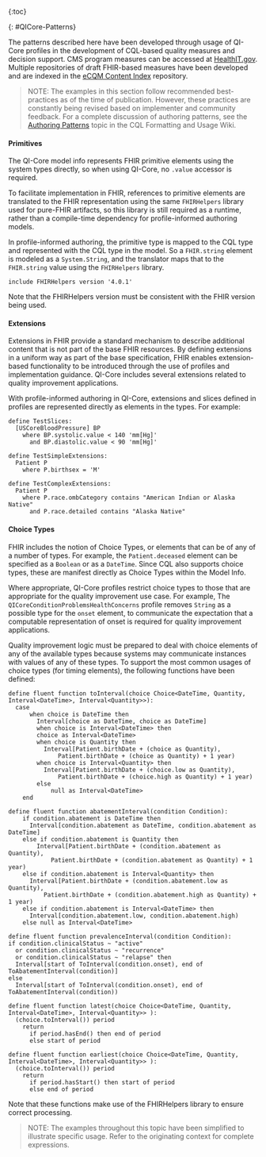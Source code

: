 {:toc}

{: #QICore-Patterns}

The patterns described here have been developed through usage of QI-Core profiles in the development of
CQL-based quality measures and decision support. CMS program measures can be accessed at [HealthIT.gov](https://ecqi.healthit.gov/). Multiple repositories of draft FHIR-based measures have been developed and are indexed in the [eCQM Content Index](https://github.com/cqframework/ecqm-content) repository.

> NOTE: The examples in this section follow recommended best-practices as of the time of publication. However, these practices are constantly being revised based on implementer and community feedback. For a complete discussion of authoring patterns, see the [Authoring Patterns](https://github.com/cqframework/CQL-Formatting-and-Usage-Wiki/wiki/Authoring-Patterns) topic in the CQL Formatting and Usage Wiki.


#### Primitives

The QI-Core model info represents FHIR primitive elements using the system types directly, so when using QI-Core, no `.value` accessor is required.

To facilitate implementation in FHIR, references to primitive elements are translated to the FHIR representation using the same `FHIRHelpers` library used for pure-FHIR artifacts, so this library is still required as a runtime, rather than a compile-time dependency for profile-informed authoring models.

In profile-informed authoring, the primitive type is mapped to the CQL type and represented with the CQL type in the model. So a `FHIR.string` element is modeled as a `System.String`, and the translator maps that to the `FHIR.string` value using the `FHIRHelpers` library.

```cql
include FHIRHelpers version '4.0.1'
```

Note that the FHIRHelpers version must be consistent with the FHIR version being used.

#### Extensions

Extensions in FHIR provide a standard mechanism to describe additional content that is not part of the base
FHIR resources. By defining extensions in a uniform way as part of the base specification, FHIR enables extension-based functionality to be introduced through the use of profiles and implementation guidance. QI-Core includes several extensions related to quality improvement applications.

With profile-informed authoring in QI-Core, extensions and slices defined in profiles are represented directly as elements in the types. For example:

```cql
define TestSlices:
  [USCoreBloodPressure] BP
    where BP.systolic.value < 140 'mm[Hg]'
      and BP.diastolic.value < 90 'mm[Hg]'

define TestSimpleExtensions:
  Patient P
    where P.birthsex = 'M'

define TestComplexExtensions:
  Patient P
    where P.race.ombCategory contains "American Indian or Alaska Native"
      and P.race.detailed contains "Alaska Native"
```

#### Choice Types

FHIR includes the notion of Choice Types, or elements that can be of any of a number of types. For example,
the `Patient.deceased` element can be specified as a `Boolean` or as a `DateTime`. Since CQL also supports choice types, these are manifest directly as Choice Types within the Model Info.

Where appropriate, QI-Core profiles restrict choice types to those that are appropriate for the quality improvement use case. For example, The `QICoreConditionProblemsHealthConcerns` profile removes `String` as a possible type for the `onset` element, to communicate the expectation that a computable representation of onset is required for quality improvement applications.

Quality improvement logic must be prepared to deal with choice elements of any of the available types because systems may communicate instances with values of any of these types. To support the most common usages of choice types (for timing elements), the following functions have been defined:

```cql
define fluent function toInterval(choice Choice<DateTime, Quantity, Interval<DateTime>, Interval<Quantity>>):
  case
	  when choice is DateTime then
    	Interval[choice as DateTime, choice as DateTime]
		when choice is Interval<DateTime> then
  		choice as Interval<DateTime>
		when choice is Quantity then
		  Interval[Patient.birthDate + (choice as Quantity),
			  Patient.birthDate + (choice as Quantity) + 1 year)
		when choice is Interval<Quantity> then
		  Interval[Patient.birthDate + (choice.low as Quantity),
			  Patient.birthDate + (choice.high as Quantity) + 1 year)
		else
			null as Interval<DateTime>
	end

define fluent function abatementInterval(condition Condition):
	if condition.abatement is DateTime then
	  Interval[condition.abatement as DateTime, condition.abatement as DateTime]
	else if condition.abatement is Quantity then
		Interval[Patient.birthDate + (condition.abatement as Quantity),
			Patient.birthDate + (condition.abatement as Quantity) + 1 year)
	else if condition.abatement is Interval<Quantity> then
	  Interval[Patient.birthDate + (condition.abatement.low as Quantity),
		  Patient.birthDate + (condition.abatement.high as Quantity) + 1 year)
	else if condition.abatement is Interval<DateTime> then
	  Interval[condition.abatement.low, condition.abatement.high)
	else null as Interval<DateTime>

define fluent function prevalenceInterval(condition Condition):
if condition.clinicalStatus ~ "active"
  or condition.clinicalStatus ~ "recurrence"
  or condition.clinicalStatus ~ "relapse" then
  Interval[start of ToInterval(condition.onset), end of ToAbatementInterval(condition)]
else
  Interval[start of ToInterval(condition.onset), end of ToAbatementInterval(condition))

define fluent function latest(choice Choice<DateTime, Quantity, Interval<DateTime>, Interval<Quantity>> ):
  (choice.toInterval()) period
    return
      if period.hasEnd() then end of period
      else start of period

define fluent function earliest(choice Choice<DateTime, Quantity, Interval<DateTime>, Interval<Quantity>> ):
  (choice.toInterval()) period
    return
      if period.hasStart() then start of period
      else end of period
```

Note that these functions make use of the FHIRHelpers library to ensure correct processing.

> NOTE: The examples throughout this topic have been simplified to illustrate specific usage. Refer to the originating context for complete expressions.
